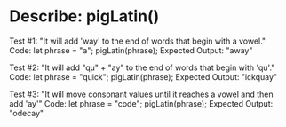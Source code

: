 # Describe: pigLatin()

Test #1: "It will add 'way' to the end of words that begin with a vowel."
Code:
let phrase = "a";
pigLatin(phrase);
Expected Output: "away"

Test #2: "It will add "qu" + "ay" to the end of words that begin with 'qu'."
Code:
let phrase = "quick";
pigLatin(phrase);
Expected Output: "ickquay"

Test #3: "It will move consonant values until it reaches a vowel and then add 'ay'"
Code:
let phrase = "code";
pigLatin(phrase);
Expected Output: "odecay"